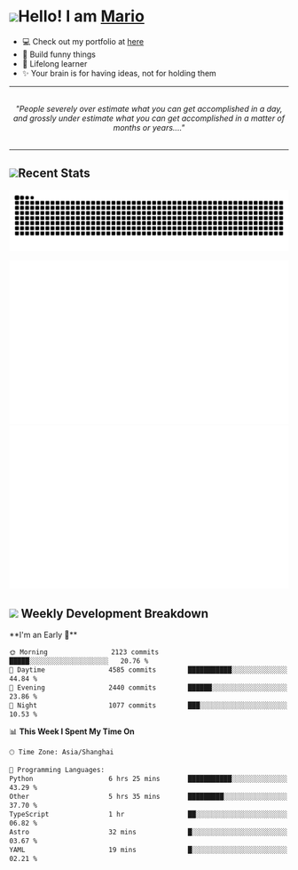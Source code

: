 <h1><a href = "#"><img src="https://media.giphy.com/media/VgCDAzcKvsR6OM0uWg/giphy.gif" width="50"></a><span>Hello! I am <a href="https://github.com/mario1in">Mario</a></span></h1>

- 💻 Check out my portfolio at [here](https://shixiong.name)
- 🔨 Build funny things
- 🚀 Lifelong learner
- ✨ Your brain is for having ideas, not for holding them

<hr/>
<br/>
<div align="center">
<i>"People severely over estimate what you can get accomplished in a day, and grossly under estimate what you can get accomplished in a matter of months or years...." </i>
</div>
<br/>
<hr/>

<h2 align="left">
  <a href="#"><img src="https://emojis.slackmojis.com/emojis/images/1643514389/3643/cool-doge.gif?1643514389" height="30"></a>Recent Stats
</h2>

<picture>
  <source
    media="(prefers-color-scheme: dark)"
    srcset="https://raw.githubusercontent.com/mario1in/mario1in/output/github-contribution-grid-snake-dark.svg"
  />
  <source
    media="(prefers-color-scheme: light)"
    srcset="https://raw.githubusercontent.com/mario1in/mario1in/output/github-contribution-grid-snake.svg"
  />
  <img
    alt="github contribution grid snake animation"
    src="https://raw.githubusercontent.com/mario1in/mario1in/output/github-contribution-grid-snake.svg"
  />
</picture>

![overview](https://raw.githubusercontent.com/mario1in/mario1in/stats-output/generated/overview.svg)
![languages](https://raw.githubusercontent.com/mario1in/mario1in/stats-output/generated/languages.svg)

<h2 align="left">
  <a href="#"><img src="https://emojis.slackmojis.com/emojis/images/1643514062/184/nyancat_big.gif?1643514062" height="30"></a> Weekly Development Breakdown
</h2>
<!--START_SECTION:waka-->
**I'm an Early 🐤** 

```text
🌞 Morning                2123 commits        █████░░░░░░░░░░░░░░░░░░░░   20.76 % 
🌆 Daytime                4585 commits        ███████████░░░░░░░░░░░░░░   44.84 % 
🌃 Evening                2440 commits        ██████░░░░░░░░░░░░░░░░░░░   23.86 % 
🌙 Night                  1077 commits        ███░░░░░░░░░░░░░░░░░░░░░░   10.53 % 
```


📊 **This Week I Spent My Time On** 

```text
🕑︎ Time Zone: Asia/Shanghai

💬 Programming Languages: 
Python                   6 hrs 25 mins       ███████████░░░░░░░░░░░░░░   43.29 % 
Other                    5 hrs 35 mins       █████████░░░░░░░░░░░░░░░░   37.70 % 
TypeScript               1 hr                ██░░░░░░░░░░░░░░░░░░░░░░░   06.82 % 
Astro                    32 mins             █░░░░░░░░░░░░░░░░░░░░░░░░   03.67 % 
YAML                     19 mins             █░░░░░░░░░░░░░░░░░░░░░░░░   02.21 % 
```


<!--END_SECTION:waka-->

